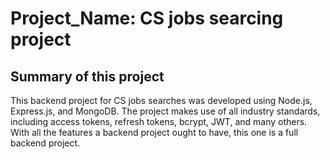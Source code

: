 # Project_Name: CS jobs searcing project

## Summary of this project

This backend project for CS jobs searches was developed using Node.js, Express.js, and MongoDB. The project makes use of all industry standards, including access tokens, refresh tokens, bcrypt, JWT, and many others. With all the features a backend project ought to have, this one is a full backend project.
